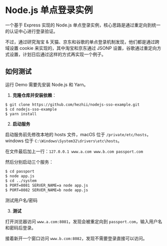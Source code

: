 # Node.js 单点登录实例

一个基于 Express 实现的 Node.js 单点登录实例，核心思路是通过重定向到统一的认证中心进行登录验证。

不过，通过研究淘宝 & 天猫、京东和谷歌的单点登录机制发现，他们都是通过跨域设置 cookie 来实现的，其中淘宝和京东通过 JSONP 设置，谷歌通过重定向方式设置，计划日后通过这样的方式再实现一个例子。

## 如何测试

运行 Demo 需要先安装 Node.js 和 Yarn。

1. **克隆仓库并安装依赖**：

```bash
$ git clone https://github.com/hezhii/nodejs-sso-example.git
$ cd nodejs-sso-example
$ yarn install
```

2. **启动服务**

启动服务前先修改本地的 hosts 文件，macOS 位于 `/private/etc/hosts`，windows 位于 `C:\Windows\System32\drivers\etc\hosts`。
  
在文件最后加上一行：`127.0.0.1 www.a.com www.b.com passport.com`
  
然后分别启动三个服务：
  
```bash
$ cd passport
$ node app.js
$ cd ../system
$ PORT=8081 SERVER_NAME=a node app.js
$ PORT=8082 SERVER_NAME=b node app.js
```

测试用户名/密码

3. **测试**

打开浏览器访问 `www.a.com:8081`，发现会被重定向到 `passport.com`，输入用户名和密码后登录。

接着新开一个窗口访问 `www.b.com:8082`，发现不需要登录直接可以访问。
